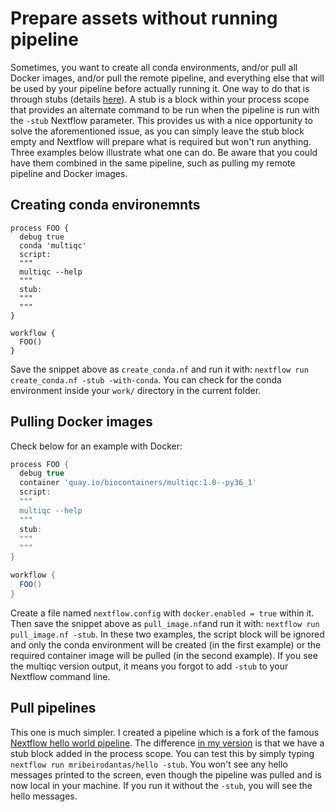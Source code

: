 # Prepare assets without running pipeline

Sometimes, you want to create all conda environments, and/or pull all Docker 
images, and/or pull the remote pipeline, and everything else that will be used 
by your pipeline before actually running it. One way to do that is through stubs
 (details 
 [here](https://www.nextflow.io/docs/latest/process.html?highlight=stub#stub)). 
A stub is a block within your process scope that provides an alternate command 
to be run when the pipeline is run with the `-stub` Nextflow parameter. This 
provides us with a nice opportunity to solve the aforementioned issue, as you 
can simply leave the stub block empty and Nextflow will prepare what is required
but won't run anything. Three examples below illustrate what one can do. Be 
aware that you could have them combined in the same pipeline, such as pulling my
 remote pipeline and Docker images.

## Creating conda environemnts
```Groov
process FOO {
  debug true
  conda 'multiqc'
  script:
  """
  multiqc --help
  """
  stub:
  """
  """
}

workflow {
  FOO()
}
```

Save the snippet above as `create_conda.nf` and run it with:
`nextflow run create_conda.nf -stub -with-conda`. You can check for the conda 
environment inside your `work/` directory in the current folder.

## Pulling Docker images
Check below for an example
with Docker:

```Groovy
process FOO {
  debug true
  container 'quay.io/biocontainers/multiqc:1.0--py36_1'
  script:
  """
  multiqc --help
  """
  stub:
  """
  """
}

workflow {
  FOO()
}
```

Create a file named `nextflow.config` with `docker.enabled = true` within it.
Then save the snippet above as `pull_image.nf`and run it with:
`nextflow run pull_image.nf -stub`. In these two examples, the script block will
be ignored and only the conda environment will be created (in the first example)
or the required container image will be pulled (in the second example). If you
see the multiqc version output, it means you forgot to add `-stub` to your
Nextflow command line.

## Pull pipelines
This one is much simpler. I created a pipeline which is a fork of the famous 
[Nextflow hello world pipeline](https://github.com/nextflow-io/hello/). The 
difference [in my version](https://github.com/nextflow-io/hello/) is that we 
have a stub block added in the process scope. You can test this by simply typing
 `nextflow run mribeirodantas/hello -stub`. You won't see any hello messages 
 printed to the screen, even though the pipeline was pulled and is now local in
 your machine. If you run it without the `-stub`, you will see the hello 
 messages.
